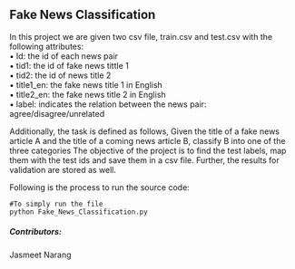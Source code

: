 ## Fake News Classification


In this project we are given two csv file, train.csv and test.csv with the following attributes:  
	▪ Id: the id of each news pair  
	▪ tid1: the id of fake news tittle 1  
	▪ tid2: the id of news title 2  
	▪ title1_en: the fake news title 1 in English  
	▪ title2_en: the fake news title 2 in English  
	▪ label: indicates the relation between the news pair: agree/disagree/unrelated  
	
	
Additionally, the task is defined as follows, Given the title of a fake news article A and the title of a coming news article B, classify B into one of the three categories
The objective of the project is to find the test labels, map them with the test ids and save them in a csv file. Further, the results for validation are stored as well.


Following is the process to run the source code:

    #To simply run the file
    python Fake_News_Classification.py
    
    
##### Contributors:
Jasmeet Narang
